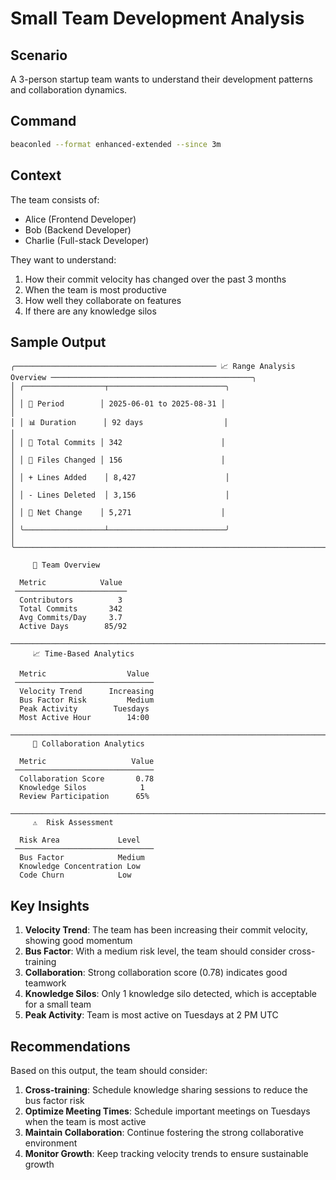 # Small Team Development Analysis

## Scenario

A 3-person startup team wants to understand their development patterns and collaboration dynamics.

## Command

```bash
beaconled --format enhanced-extended --since 3m
```

## Context

The team consists of:
- Alice (Frontend Developer)
- Bob (Backend Developer) 
- Charlie (Full-stack Developer)

They want to understand:
1. How their commit velocity has changed over the past 3 months
2. When the team is most productive
3. How well they collaborate on features
4. If there are any knowledge silos

## Sample Output

```
╭───────────────────────────────────────────── 📈 Range Analysis Overview ─────────────────────────────────────────────╮
│ ╭──────────────────┬──────────────────────────╮                                                                      │
│ │ 📅 Period        │ 2025-06-01 to 2025-08-31 │                                                                      │
│ │ 📊 Duration      │ 92 days                  │                                                                      │
│ │ 🔢 Total Commits │ 342                      │                                                                      │
│ │ 📂 Files Changed │ 156                      │                                                                      │
│ │ + Lines Added    │ 8,427                    │                                                                      │
│ │ - Lines Deleted  │ 3,156                    │                                                                      │
│ │ 🔄 Net Change    │ 5,271                    │                                                                      │
│ ╰──────────────────┴──────────────────────────╯                                                                      │
╰──────────────────────────────────────────────────────────────────────────────────────────────────────────────────────╯

     👥 Team Overview      
                           
  Metric            Value  
 ───────────────────────── 
  Contributors          3  
  Total Commits       342  
  Avg Commits/Day     3.7  
  Active Days        85/92 

───────────────────────────────────────────────────────────────────────────────────────────────────────────────────────
     📈 Time-Based Analytics    
                                
  Metric                  Value 
 ─────────────────────────────── 
  Velocity Trend      Increasing
  Bus Factor Risk         Medium
  Peak Activity        Tuesdays 
  Most Active Hour        14:00 

───────────────────────────────────────────────────────────────────────────────────────────────────────────────────────
     👥 Collaboration Analytics 
                                
  Metric                   Value 
 ─────────────────────────────── 
  Collaboration Score       0.78 
  Knowledge Silos            1   
  Review Participation      65%  

───────────────────────────────────────────────────────────────────────────────────────────────────────────────────────
     ⚠️  Risk Assessment        
                                
  Risk Area             Level   
 ─────────────────────────────── 
  Bus Factor            Medium  
  Knowledge Concentration Low   
  Code Churn            Low     
```

## Key Insights

1. **Velocity Trend**: The team has been increasing their commit velocity, showing good momentum
2. **Bus Factor**: With a medium risk level, the team should consider cross-training
3. **Collaboration**: Strong collaboration score (0.78) indicates good teamwork
4. **Knowledge Silos**: Only 1 knowledge silo detected, which is acceptable for a small team
5. **Peak Activity**: Team is most active on Tuesdays at 2 PM UTC

## Recommendations

Based on this output, the team should consider:

1. **Cross-training**: Schedule knowledge sharing sessions to reduce the bus factor risk
2. **Optimize Meeting Times**: Schedule important meetings on Tuesdays when the team is most active
3. **Maintain Collaboration**: Continue fostering the strong collaborative environment
4. **Monitor Growth**: Keep tracking velocity trends to ensure sustainable growth

